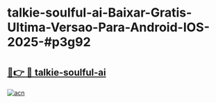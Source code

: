 # talkie-soulful-ai-Baixar-Gratis-Ultima-Versao-Para-Android-IOS-2025-#p3g92

# <h2><a href="https://ainizakaria.my?title=talkie-soulful-ai&ref=22M">🔗👉 🔴 talkie-soulful-ai</a></h2>

[![acn](https://github.com/user-attachments/assets/0f9c940e-d8b0-45ae-aac7-cd30a18b3e1c)](https://ainizakaria.my?title=talkie-soulful-ai&ref=22M)


